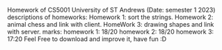 Homework of CS5001 University of ST Andrews (Date: semester 1 2023)
descriptions of homeworks:
  Homework 1: sort the strings.
  Homework 2: animal chess and link with client.
  HomeWork 3: drawing shapes and link with server.
marks:
  homework 1: 18/20
  homework 2: 18/20
  homework 3: 17:20
Feel Free to download and improve it, have fun :D
